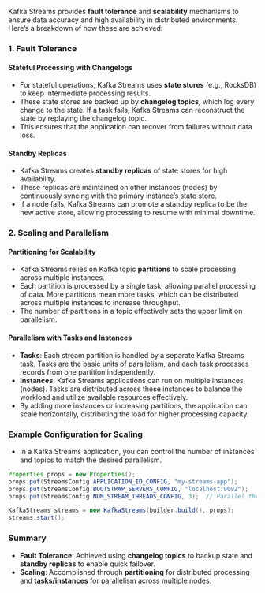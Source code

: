 Kafka Streams provides **fault tolerance** and **scalability** mechanisms to ensure data accuracy and high availability in distributed environments. Here’s a breakdown of how these are achieved:

### 1. **Fault Tolerance** 

#### Stateful Processing with Changelogs
   - For stateful operations, Kafka Streams uses **state stores** (e.g., RocksDB) to keep intermediate processing results.
   - These state stores are backed up by **changelog topics**, which log every change to the state. If a task fails, Kafka Streams can reconstruct the state by replaying the changelog topic.
   - This ensures that the application can recover from failures without data loss.

#### Standby Replicas
   - Kafka Streams creates **standby replicas** of state stores for high availability.
   - These replicas are maintained on other instances (nodes) by continuously syncing with the primary instance’s state store.
   - If a node fails, Kafka Streams can promote a standby replica to be the new active store, allowing processing to resume with minimal downtime.

### 2. **Scaling and Parallelism**

#### Partitioning for Scalability
   - Kafka Streams relies on Kafka topic **partitions** to scale processing across multiple instances.
   - Each partition is processed by a single task, allowing parallel processing of data. More partitions mean more tasks, which can be distributed across multiple instances to increase throughput.
   - The number of partitions in a topic effectively sets the upper limit on parallelism.

#### Parallelism with Tasks and Instances
   - **Tasks**: Each stream partition is handled by a separate Kafka Streams task. Tasks are the basic units of parallelism, and each task processes records from one partition independently.
   - **Instances**: Kafka Streams applications can run on multiple instances (nodes). Tasks are distributed across these instances to balance the workload and utilize available resources effectively.
   - By adding more instances or increasing partitions, the application can scale horizontally, distributing the load for higher processing capacity.

### Example Configuration for Scaling
   - In a Kafka Streams application, you can control the number of instances and topics to match the desired parallelism.
   ```java
   Properties props = new Properties();
   props.put(StreamsConfig.APPLICATION_ID_CONFIG, "my-streams-app");
   props.put(StreamsConfig.BOOTSTRAP_SERVERS_CONFIG, "localhost:9092");
   props.put(StreamsConfig.NUM_STREAM_THREADS_CONFIG, 3);  // Parallel threads for scaling

   KafkaStreams streams = new KafkaStreams(builder.build(), props);
   streams.start();
   ```

### Summary
- **Fault Tolerance**: Achieved using **changelog topics** to backup state and **standby replicas** to enable quick failover.
- **Scaling**: Accomplished through **partitioning** for distributed processing and **tasks/instances** for parallelism across multiple nodes.